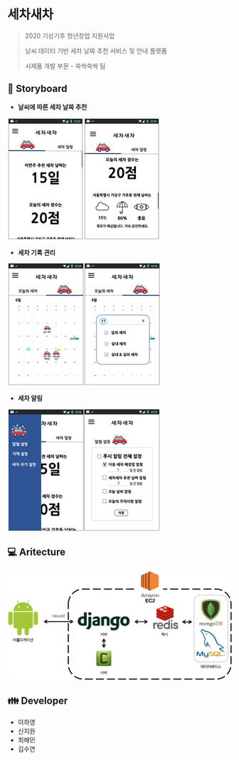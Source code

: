 # 세차새차

> 2020 기상기후 청년창업 지원사업
>
> 날씨 데이터 기반 세차 날짜 추천 서비스 및 안내 플랫폼
>
> 시제품 개발 부문 - 쓱싹쓱싹 팀



## :book: Storyboard

+ **날씨에 따른 세차 날짜 추천**

  

<img src="/img/story-01.png">



+ **세차 기록 관리**

  

<img src="/img/story-02.png">



+ **세차 알림**

  

<img src="/img/story-03.png">



## :computer: Aritecture

<img src="./img/architecture.jpg">



## :family: Developer 

+ 이하영
+ 신지원
+ 최해민
+ 김수연